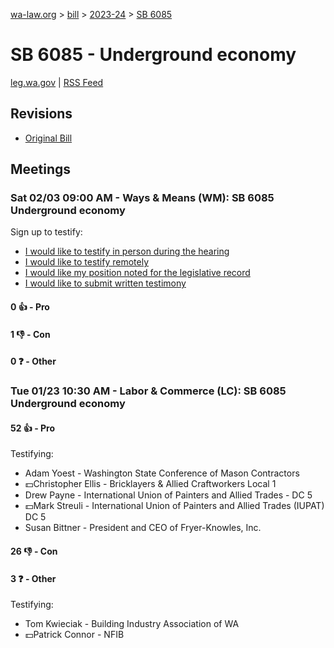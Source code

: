 [wa-law.org](/) > [bill](/bill/) > [2023-24](/bill/2023-24/) > [SB 6085](/bill/2023-24/sb/6085/)

# SB 6085 - Underground economy
[leg.wa.gov](https://app.leg.wa.gov/billsummary?BillNumber=6085&Year=2023&Initiative=false) | [RSS Feed](./rss.xml)

## Revisions
* [Original Bill](1/)

## Meetings
### Sat 02/03 09:00 AM - Ways & Means (WM): SB 6085 Underground economy
Sign up to testify:
* [I would like to testify in person during the hearing](https://app.leg.wa.gov/csi/Testifier/Add?chamber=House&mId=31873&aId=158524&caId=23801&tId=1)
* [I would like to testify remotely](https://app.leg.wa.gov/csi/Testifier/Add?chamber=House&mId=31873&aId=158524&caId=23801&tId=2)
* [I would like my position noted for the legislative record](https://app.leg.wa.gov/csi/Testifier/Add?chamber=House&mId=31873&aId=158524&caId=23801&tId=3)
* [I would like to submit written testimony](https://app.leg.wa.gov/csi/Testifier/Add?chamber=House&mId=31873&aId=158524&caId=23801&tId=4)

#### 0 👍 - Pro

#### 1 👎 - Con

#### 0 ❓ - Other

### Tue 01/23 10:30 AM - Labor & Commerce (LC): SB 6085 Underground economy
#### 52 👍 - Pro
Testifying:
* Adam Yoest - Washington State Conference of Mason Contractors
* 💵Christopher Ellis - Bricklayers & Allied Craftworkers Local 1
* Drew Payne - International Union of Painters and Allied Trades - DC 5
* 💵Mark Streuli - International Union of Painters and Allied Trades (IUPAT) DC 5
* Susan Bittner - President and CEO of Fryer-Knowles, Inc.

#### 26 👎 - Con

#### 3 ❓ - Other
Testifying:
* Tom Kwieciak - Building Industry Association of WA
* 💵Patrick Connor - NFIB

